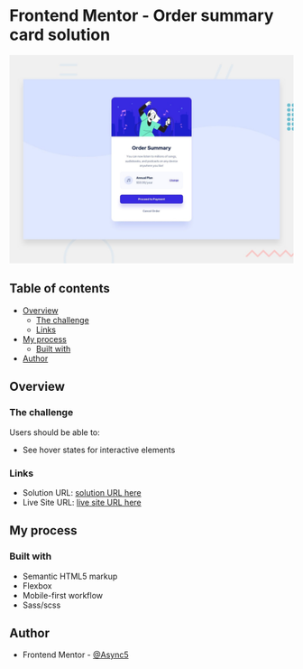 # Frontend Mentor - Order summary card solution

![Design](./design/desktop-preview.jpg)

## Table of contents

- [Overview](#overview)
  - [The challenge](#the-challenge)
  - [Links](#links)
- [My process](#my-process)
  - [Built with](#built-with)
- [Author](#author)

## Overview

### The challenge

Users should be able to:

- See hover states for interactive elements

### Links

- Solution URL: [solution URL here](https://www.frontendmentor.io/solutions/order-summary-component-with-htmlscss-aTPUjB3z9)
- Live Site URL: [live site URL here](https://loving-borg-31abef.netlify.app/)

## My process

### Built with

- Semantic HTML5 markup
- Flexbox
- Mobile-first workflow
- Sass/scss

## Author

<!-- - Website - [Add your name here](https://www.your-site.com) -->

- Frontend Mentor - [@Async5](https://www.frontendmentor.io/profile/Async5)
